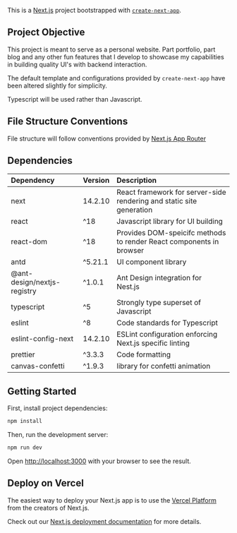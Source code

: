 This is a [Next.js](https://nextjs.org) project bootstrapped with [`create-next-app`](https://nextjs.org/docs/app/api-reference/cli/create-next-app).

## Project Objective

This project is meant to serve as a personal website. Part portfolio, part blog and any other fun features that I develop to showcase
my capabilities in building quality UI's with backend interaction.

The default template and configurations provided by `create-next-app` have been altered slightly for simplicity.

Typescript will be used rather than Javascript.

## File Structure Conventions

File structure will follow conventions provided by [Next.js App Router](https://nextjs.org/docs/getting-started/project-structure)

## Dependencies

| Dependency                  | Version | Description                                                          |
| :-------------------------- | :------ | :------------------------------------------------------------------- |
| next                        | 14.2.10 | React framework for server-side rendering and static site generation |
| react                       | ^18     | Javascript library for UI building                                   |
| react-dom                   | ^18     | Provides DOM-speicifc methods to render React components in browser  |
| antd                        | ^5.21.1 | UI component library                                                 |
| @ant-design/nextjs-registry | ^1.0.1  | Ant Design integration for Nest.js                                   |
| typescript                  | ^5      | Strongly type superset of Javascript                                 |
| eslint                      | ^8      | Code standards for Typescript                                        |
| eslint-config-next          | 14.2.10 | ESLint configuration enforcing Next.js specific linting              |
| prettier                    | ^3.3.3  | Code formatting                                                      |
| canvas-confetti             | ^1.9.3  | library for confetti animation                                       |

## Getting Started

First, install project dependencies:

```bash
npm install
```

Then, run the development server:

```bash
npm run dev
```

Open [http://localhost:3000](http://localhost:3000) with your browser to see the result.

## Deploy on Vercel

The easiest way to deploy your Next.js app is to use the [Vercel Platform](https://vercel.com/new?utm_medium=default-template&filter=next.js&utm_source=create-next-app&utm_campaign=create-next-app-readme) from the creators of Next.js.

Check out our [Next.js deployment documentation](https://nextjs.org/docs/app/building-your-application/deploying) for more details.
